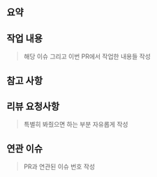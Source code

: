 ## 요약

## 작업 내용

> 해당 이슈 그리고 이번 PR에서 작업한 내용들 작성

## 참고 사항

## 리뷰 요청사항

> 특별히 봐줬으면 하는 부분 자유롭게 작성

## 연관 이슈

> PR과 연관된 이슈 번호 작성
